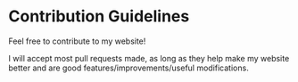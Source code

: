 # Contribution Guidelines

Feel free to contribute to my website!

I will accept most pull requests made, as long as they help make my website better and are good features/improvements/useful modifications.
